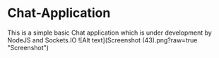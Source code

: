 # Chat-Application
This is a simple basic Chat application which is under development by  NodeJS and Sockets.IO
![Alt text](Screenshot (43).png?raw=true "Screenshot")
